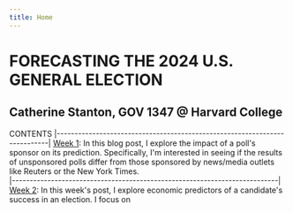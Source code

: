 ```yaml
---
title: Home
---
```


# FORECASTING THE 2024 U.S. GENERAL ELECTION

## Catherine Stanton, GOV 1347 @ Harvard College


CONTENTS
|---------------------------------------------------------------------------|
[Week 1](https://cathystanton.github.io/election-blog/post/2024/09/09/forecast-09-09-2024/): In this blog post, I explore the impact of a poll's sponsor on its prediction. Specifically, I'm interested in seeing if the results of unsponsored polls differ from those sponsored by news/media outlets like Reuters or the New York Times.                                  
|---------------------------------------------------------------------------|
[Week 2](https://cathystanton.github.io/election-blog/post/2024/09/09/week-2-forecast/): In this week's post, I explore economic predictors of a candidate's success in an election. I focus on 
